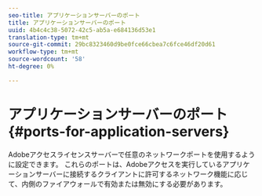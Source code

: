 ```yaml
---
seo-title: アプリケーションサーバーのポート
title: アプリケーションサーバーのポート
uuid: 4b4c4c38-5072-42c5-ab5a-e684136d53e1
translation-type: tm+mt
source-git-commit: 29bc8323460d9be0fce66cbea7c6fce46df20d61
workflow-type: tm+mt
source-wordcount: '58'
ht-degree: 0%

---
```



# アプリケーションサーバーのポート{#ports-for-application-servers}

Adobeアクセスライセンスサーバーで任意のネットワークポートを使用するように設定できます。 これらのポートは、Adobeアクセスを実行しているアプリケーションサーバーに接続するクライアントに許可するネットワーク機能に応じて、内側のファイアウォールで有効または無効にする必要があります。
